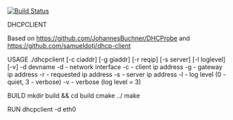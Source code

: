 [![Build Status](https://travis-ci.org/nttlman23/dhcpclient.svg?branch=master)](https://travis-ci.org/nttlman23/dhcpclient)

DHCPCLIENT

Based on https://github.com/JohannesBuchner/DHCProbe and https://github.com/samueldotj/dhcp-client

USAGE
./dhcpclient [-c ciaddr] [-g giaddr] [-r reqip] [-s server] [-l loglevel] [-v] -d devname
    -d - network interface
    -c - client ip address
    -g - gateway ip address
    -r - requested ip address
    -s - server ip address
    -l - log level (0 - quiet, 3 - verbose)
    -v - verbose (log level = 3)

BUILD
mkdir build && cd build
cmake ../
make

RUN
dhcpclient -d eth0
